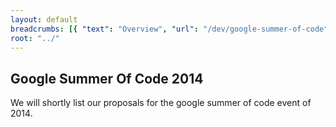 ```yaml
---
layout: default
breadcrumbs: [{ "text": "Overview", "url": "/dev/google-summer-of-code"}]
root: "../"
---
```


## Google Summer Of Code 2014

We will shortly list our proposals for the google summer of code event of 2014.
